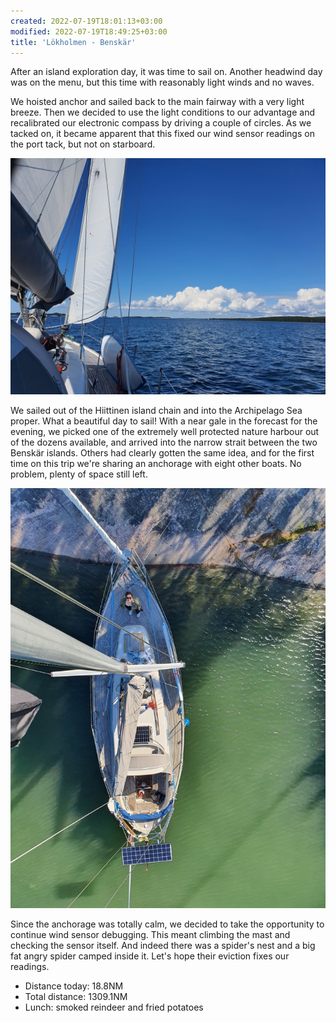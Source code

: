```yaml
---
created: 2022-07-19T18:01:13+03:00
modified: 2022-07-19T18:49:25+03:00
title: 'Lökholmen - Benskär'
---
```


After an island exploration day, it was time to sail on. Another headwind day was on the menu, but this time with reasonably light winds and no waves.

We hoisted anchor and sailed back to the main fairway with a very light breeze. Then we decided to use the light conditions to our advantage and recalibrated our electronic compass by driving a couple of circles. As we tacked on, it became apparent that this fixed our wind sensor readings on the port tack, but not on starboard.

![Image](../2022/3169d898c6cab53839b21fbc72a49ffc.jpg) 

We sailed out of the Hiittinen island chain and into the Archipelago Sea proper. What a beautiful day to sail! With a near gale in the forecast for the evening, we picked one of the extremely well protected nature harbour out of the dozens available, and arrived into the narrow strait between the two Benskär islands. Others had clearly gotten the same idea, and for the first time on this trip we're sharing an anchorage with eight other boats. No problem, plenty of space still left.

![Image](../2022/90990688660a31bb66fee63e8c0131da.jpg) 

Since the anchorage was totally calm, we decided to take the opportunity to continue wind sensor debugging. This meant climbing the mast and checking the sensor itself. And indeed there was a spider's nest and a big fat angry spider camped inside it. Let's hope their eviction fixes our readings.

* Distance today: 18.8NM
* Total distance: 1309.1NM
* Lunch: smoked reindeer and fried potatoes
